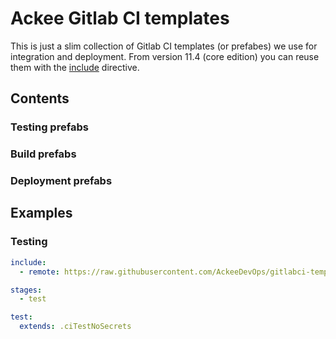 # Ackee Gitlab CI templates

This is just a slim collection of Gitlab CI templates (or prefabes) we use 
for integration and deployment. From version 11.4 (core edition) 
you can reuse them with the 
[include](https://docs.gitlab.com/ee/ci/yaml/#include) directive.

## Contents

### Testing prefabs

### Build prefabs 

### Deployment prefabs

## Examples

### Testing

```yaml
include:
  - remote: https://raw.githubusercontent.com/AckeeDevOps/gitlabci-templates/master/templates/extends_tests.yml

stages:
  - test  

test:
  extends: .ciTestNoSecrets

```
